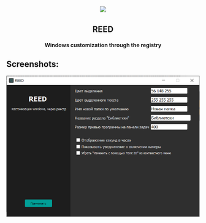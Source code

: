 <p align="center"><img src="https://github.com/blackcatprog/reed/blob/main/icon.ico" width="130"></p>
<h2 align="center"><b>REED</b></h2>
<h4 align="center">Windows customization through the registry</h4>

## Screenshots:
<img src="https://github.com/blackcatprog/reed/blob/main/screenshot.png" width="600">

